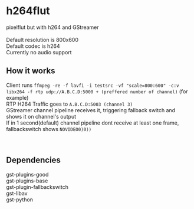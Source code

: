 # h264flut

pixelflut but with h264 and GStreamer<br><br>
Default resolution is 800x600<br>
Default codec is h264<br>
Currently no audio support
<br>

## How it works<br>

Client runs `ffmpeg -re -f lavfi -i testsrc -vf "scale=800:600" -c:v libx264 -f rtp udp://A.B.C.D:5000 + (preffered number of channel)` (for example)<br>
RTP H264 Traffic goes to `A.B.C.D:5003 (channel 3)`<br>
GStreamer channel pipeline receives it, triggering fallback switch and shows it on channel's output<br>
If in 1 second(default) channel pipeline dont receive at least one frame, fallbackswitch shows `NOVIDEO0)0))`<br><br>
<br>

## Dependencies

gst-plugins-good<br>
gst-plugins-base<br>
gst-plugin-fallbackswitch<br>
gst-libav<br>
gst-python
